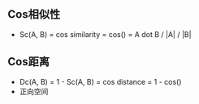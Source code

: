 ## Cos相似性
- Sc(A, B) = cos similarity = cos() = A dot B / |A| / |B|

## Cos距离
- Dc(A, B) = 1 - Sc(A, B) = cos distance = 1 - cos()
- 正向空间

